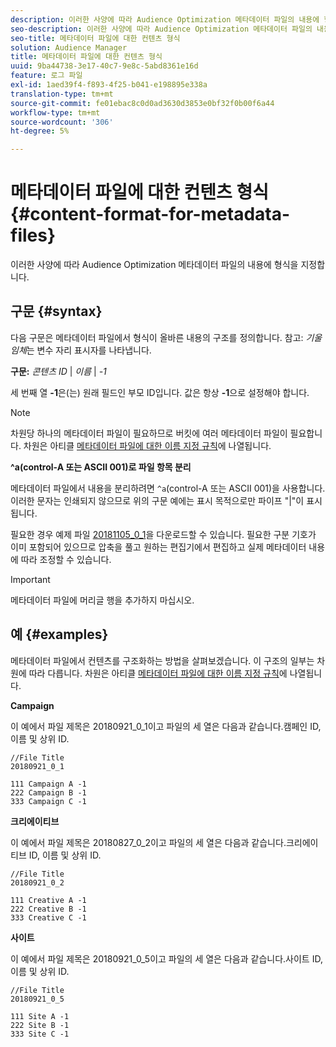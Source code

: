 ```yaml
---
description: 이러한 사양에 따라 Audience Optimization 메타데이터 파일의 내용에 형식을 지정합니다.
seo-description: 이러한 사양에 따라 Audience Optimization 메타데이터 파일의 내용에 형식을 지정합니다.
seo-title: 메타데이터 파일에 대한 컨텐츠 형식
solution: Audience Manager
title: 메타데이터 파일에 대한 컨텐츠 형식
uuid: 9ba44738-3e17-40c7-9e8c-5abd8361e16d
feature: 로그 파일
exl-id: 1aed39f4-f893-4f25-b041-e198895e338a
translation-type: tm+mt
source-git-commit: fe01ebac8c0d0ad3630d3853e0bf32f0b00f6a44
workflow-type: tm+mt
source-wordcount: '306'
ht-degree: 5%

---
```


# 메타데이터 파일에 대한 컨텐츠 형식{#content-format-for-metadata-files}

이러한 사양에 따라 Audience Optimization 메타데이터 파일의 내용에 형식을 지정합니다.

## 구문 {#syntax}

다음 구문은 메타데이터 파일에서 형식이 올바른 내용의 구조를 정의합니다. 참고: *기울임체*&#x200B;는 변수 자리 표시자를 나타냅니다.

**구문:**  *콘텐츠 ID* |  *이름* |  *-1*

<!--In the contents syntax, you'll notice a parent ID variable. Don't confuse it with the parent ID used in the [metadata file name](../../../reporting/audience-optimization-reports/metadata-files-intro/metadata-file-names.md). These 2 variables seem similar, but they represent different things. In the file name, the parent ID corresponds to a category like "campaign" (ID 1), "placement" (ID 3), or "tactic" (ID 9), etc. In the file body:-->

세 번째 열 **-1**&#x200B;은(는) 원래 필드인 부모 ID입니다. 값은 항상 **-1**&#x200B;으로 설정해야 합니다.

>[!NOTE]
>
>차원당 하나의 메타데이터 파일이 필요하므로 버킷에 여러 메타데이터 파일이 필요합니다. 차원은 아티클 [메타데이터 파일에 대한 이름 지정 규칙](../../../reporting/audience-optimization-reports/metadata-files-intro/metadata-file-names.md#child-dimension)에 나열됩니다.

**^a(control-A 또는 ASCII 001)로 파일 항목 분리**

메타데이터 파일에서 내용을 분리하려면 `^a`(control-A 또는 ASCII 001)을 사용합니다. 이러한 문자는 인쇄되지 않으므로 위의 구문 예에는 표시 목적으로만 파이프 &quot;|&quot;이 표시됩니다.

필요한 경우 예제 파일 [20181105_0_1](assets/20181105_0_1.zip)을 다운로드할 수 있습니다. 필요한 구분 기호가 이미 포함되어 있으므로 압축을 풀고 원하는 편집기에서 편집하고 실제 메타데이터 내용에 따라 조정할 수 있습니다.

>[!IMPORTANT]
>
>메타데이터 파일에 머리글 행을 추가하지 마십시오.

## 예 {#examples}

메타데이터 파일에서 컨텐츠를 구조화하는 방법을 살펴보겠습니다. 이 구조의 일부는 차원에 따라 다릅니다. 차원은 아티클 [메타데이터 파일에 대한 이름 지정 규칙](../../../reporting/audience-optimization-reports/metadata-files-intro/metadata-file-names.md#child-dimension)에 나열됩니다.

**Campaign**

이 예에서 파일 제목은 20180921_0_1이고 파일의 세 열은 다음과 같습니다.캠페인 ID, 이름 및 상위 ID.

<!--Let's say you want to populate the creative drop down menu with creative names from a particular campaign. In this case, your metadata file name would include ID 1 (campaign) and ID 2 (creative). Following the content syntax, your metadata file would contain the creative ID, creative name, and actual campaign ID.-->

```
//File Title
20180921_0_1

111 Campaign A -1
222 Campaign B -1
333 Campaign C -1
```

**크리에이티브**

이 예에서 파일 제목은 20180827_0_2이고 파일의 세 열은 다음과 같습니다.크리에이티브 ID, 이름 및 상위 ID.

```
//File Title
20180921_0_2

111 Creative A -1
222 Creative B -1
333 Creative C -1
```

**사이트**

이 예에서 파일 제목은 20180921_0_5이고 파일의 세 열은 다음과 같습니다.사이트 ID, 이름 및 상위 ID.

```
//File Title
20180921_0_5

111 Site A -1
222 Site B -1
333 Site C -1
```
